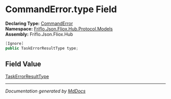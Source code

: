 ﻿<!--  
  <auto-generated>   
    The contents of this file were generated by a tool.  
    Changes to this file may be list if the file is regenerated  
  </auto-generated>   
-->

# CommandError.type Field

**Declaring Type:** [CommandError](../index.md)  
**Namespace:** [Friflo.Json.Fliox.Hub.Protocol.Models](../../index.md)  
**Assembly:** Friflo.Json.Fliox.Hub

```csharp
[Ignore]
public TaskErrorResultType type;
```

## Field Value

[TaskErrorResultType](../../../Tasks/TaskErrorResultType/index.md)

___

*Documentation generated by [MdDocs](https://github.com/ap0llo/mddocs)*
